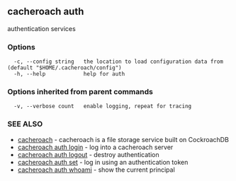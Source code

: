 ## cacheroach auth

authentication services

### Options

```
  -c, --config string   the location to load configuration data from (default "$HOME/.cacheroach/config")
  -h, --help            help for auth
```

### Options inherited from parent commands

```
  -v, --verbose count   enable logging, repeat for tracing
```

### SEE ALSO

* [cacheroach](cacheroach.md)	 - cacheroach is a file storage service built on CockroachDB
* [cacheroach auth login](cacheroach_auth_login.md)	 - log into a cacheroach server
* [cacheroach auth logout](cacheroach_auth_logout.md)	 - destroy authentication
* [cacheroach auth set](cacheroach_auth_set.md)	 - log in using an authentication token
* [cacheroach auth whoami](cacheroach_auth_whoami.md)	 - show the current principal


